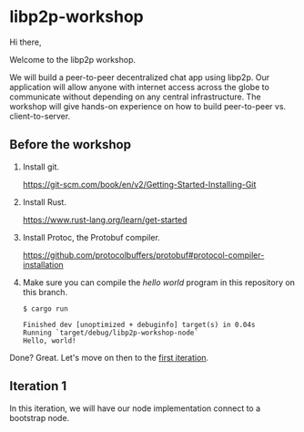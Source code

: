 # libp2p-workshop

Hi there,

Welcome to the libp2p workshop.

We will build a peer-to-peer decentralized chat app using libp2p. Our
application will allow anyone with internet access across the globe to
communicate without depending on any central infrastructure. The workshop will
give hands-on experience on how to build peer-to-peer vs. client-to-server.

## Before the workshop

1. Install git.

   https://git-scm.com/book/en/v2/Getting-Started-Installing-Git

2. Install Rust.

   https://www.rust-lang.org/learn/get-started

3. Install Protoc, the Protobuf compiler.

   https://github.com/protocolbuffers/protobuf#protocol-compiler-installation

4. Make sure you can compile the _hello world_ program in this repository on this branch.

   ```
   $ cargo run

   Finished dev [unoptimized + debuginfo] target(s) in 0.04s
   Running `target/debug/libp2p-workshop-node`
   Hello, world!
   ```

Done? Great. Let's move on then to the [first iteration](
https://github.com/mxinden/libp2p-workshop/blob/iteration-1/README.md).

## Iteration 1

In this iteration, we will have our node implementation connect to a bootstrap
node.
